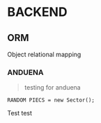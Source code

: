 # BACKEND

## ORM
Object relational mapping


### ANDUENA
> testing for anduena

```
RANDOM PIECS = new Sector();
```

Test test